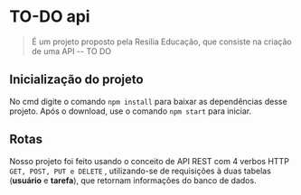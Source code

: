 # TO-DO api
> É um projeto proposto pela Resilia Educação, que consiste na criação de uma API -- TO DO

## Inicialização do projeto
No cmd digite o comando `npm install` para baixar as dependências desse projeto. Após o download, use o comando `npm start` para iniciar.


## Rotas
Nosso projeto foi feito usando o conceito de API REST com 4 verbos HTTP `GET, POST, PUT e DELETE` , utilizando-se de requisições à duas tabelas (**usuário** e **tarefa**), que retornam informações do banco de dados.